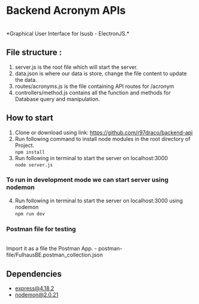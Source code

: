 # Backend Acronym APIs
<br>
*Graphical User Interface for lsusb - ElectronJS.*
<br> 

## File structure :
1. server.js is the root file which will start the server.
2. data.json is where our data is store, change the file content to update the data.
3. routes/acronyms.js is the file containing API routes for /acronym
4. controllers/method.js contains all the function and methods for Database query and manipulation.

## How to start
1. Clone or download using link: https://github.com/r97draco/backend-api
2. Run following command to install node modules in the root directory of Project.
<br>```npm install```
3. Run following in terminal to start the server on localhost:3000
<br>```node server.js```

### To run in development mode we can start server using nodemon
4. Run following in terminal to start the server on localhost:3000 using nodemon
<br>```npm run dev```

### Postman file for testing
<br>
Import it as a file the Postman App.
- postman-file/FulhausBE.postman_collection.json

## Dependencies
- express@4.18.2
- nodemon@2.0.21

